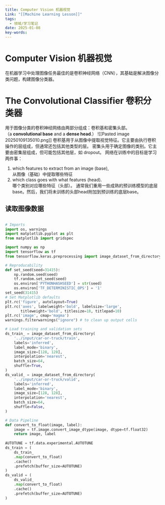 ```yaml
---
title: Computer Vision 机器视觉
Link: "[[Machine Learning Lesson]]"
tags:
  - 领域/学习笔记
date: 2025-01-08
key-words:
---
```

# Computer Vision 机器视觉

在机器学习中处理图像任务最佳的是卷积神经网络（CNN），其基础是解决图像分类问题，构建图像分类器。
# The Convolutional Classifier 卷积分类器
用于图像分类的卷积神经网络由两部分组成：卷积基和密集头部。（a **convolutional base** and a **dense head**.）
![[Pasted image 20250109135010.png]]
卷积基用于从图像中提取视觉特征。它主要由执行卷积操作的层组成，但通常还包括其他类型的层。
密集头用于确定图像的类别。它主要由密集层组成，但可能包括其他层，如 dropout。
网络在训练中的目标是学习两件事：
1. which features to extract from an image (base),  
    从图像（基础）中提取哪些特征
2. which class goes with what features (head).  
    哪个类别对应哪些特征（头部）。
通常我们重用一些成熟的预训练模型的底层base。然后，我们将未训练的头部head附加到预训练的底层base。

## 读取图像数据
```python file:initData.py fold

# Imports
import os, warnings
import matplotlib.pyplot as plt
from matplotlib import gridspec

import numpy as np
import tensorflow as tf
from tensorflow.keras.preprocessing import image_dataset_from_directory

# Reproducability
def set_seed(seed=31415):
    np.random.seed(seed)
    tf.random.set_seed(seed)
    os.environ['PYTHONHASHSEED'] = str(seed)
    os.environ['TF_DETERMINISTIC_OPS'] = '1'
set_seed(31415)
# Set Matplotlib defaults
plt.rc('figure', autolayout=True)
plt.rc('axes', labelweight='bold', labelsize='large',
       titleweight='bold', titlesize=18, titlepad=10)
plt.rc('image', cmap='magma')
warnings.filterwarnings("ignore") # to clean up output cells

# Load training and validation sets
ds_train_ = image_dataset_from_directory(
    '../input/car-or-truck/train',
    labels='inferred',
    label_mode='binary',
    image_size=[128, 128],
    interpolation='nearest',
    batch_size=64,
    shuffle=True,
)
ds_valid_ = image_dataset_from_directory(
    '../input/car-or-truck/valid',
    labels='inferred',
    label_mode='binary',
    image_size=[128, 128],
    interpolation='nearest',
    batch_size=64,
    shuffle=False,
)

# Data Pipeline
def convert_to_float(image, label):
    image = tf.image.convert_image_dtype(image, dtype=tf.float32)
    return image, label
    
AUTOTUNE = tf.data.experimental.AUTOTUNE
ds_train = (
    ds_train_
    .map(convert_to_float)
    .cache()
    .prefetch(buffer_size=AUTOTUNE)
)
ds_valid = (
    ds_valid_
    .map(convert_to_float)
    .cache()
    .prefetch(buffer_size=AUTOTUNE)
)
```
